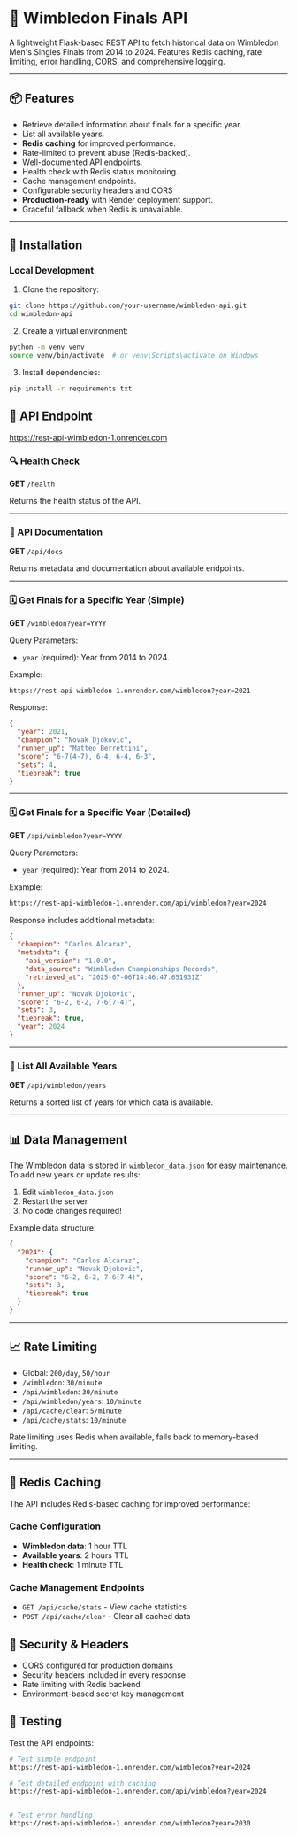# 🌟 Wimbledon Finals API

A lightweight Flask-based REST API to fetch historical data on Wimbledon Men's Singles Finals from 2014 to 2024. Features Redis caching, rate limiting, error handling, CORS, and comprehensive logging.

---

## 📦 Features

* Retrieve detailed information about finals for a specific year.
* List all available years.
* **Redis caching** for improved performance.
* Rate-limited to prevent abuse (Redis-backed).
* Well-documented API endpoints.
* Health check with Redis status monitoring.
* Cache management endpoints.
* Configurable security headers and CORS
* **Production-ready** with Render deployment support.
* Graceful fallback when Redis is unavailable.


---

## 🚀 Installation

### Local Development

1. Clone the repository:

```bash
git clone https://github.com/your-username/wimbledon-api.git
cd wimbledon-api
```

2. Create a virtual environment:

```bash
python -m venv venv
source venv/bin/activate  # or venv\Scripts\activate on Windows
```

3. Install dependencies:

```bash
pip install -r requirements.txt
```

## 🔌 API Endpoint
https://rest-api-wimbledon-1.onrender.com


### 🔍 Health Check

**GET** `/health`

Returns the health status of the API.

---

### 📜 API Documentation

**GET** `/api/docs`

Returns metadata and documentation about available endpoints.

---

### 🗓️ Get Finals for a Specific Year (Simple)

**GET** `/wimbledon?year=YYYY`

Query Parameters:

* `year` (required): Year from 2014 to 2024.

Example:

```bash
https://rest-api-wimbledon-1.onrender.com/wimbledon?year=2021
```

Response:
```json
{
  "year": 2021,
  "champion": "Novak Djokovic",
  "runner_up": "Matteo Berrettini",
  "score": "6-7(4-7), 6-4, 6-4, 6-3",
  "sets": 4,
  "tiebreak": true
}
```

---

### 🗓️ Get Finals for a Specific Year (Detailed)

**GET** `/api/wimbledon?year=YYYY`

Query Parameters:

* `year` (required): Year from 2014 to 2024.

Example:

```bash
https://rest-api-wimbledon-1.onrender.com/api/wimbledon?year=2024
```

Response includes additional metadata:
```json
{
  "champion": "Carlos Alcaraz",
  "metadata": {
    "api_version": "1.0.0",
    "data_source": "Wimbledon Championships Records",
    "retrieved_at": "2025-07-06T14:46:47.651931Z"
  },
  "runner_up": "Novak Djokovic",
  "score": "6-2, 6-2, 7-6(7-4)",
  "sets": 3,
  "tiebreak": true,
  "year": 2024
}
```

---

### 📆 List All Available Years

**GET** `/api/wimbledon/years`

Returns a sorted list of years for which data is available.

---

## 📊 Data Management

The Wimbledon data is stored in `wimbledon_data.json` for easy maintenance. To add new years or update results:

1. Edit `wimbledon_data.json`
2. Restart the server
3. No code changes required!

Example data structure:
```json
{
  "2024": {
    "champion": "Carlos Alcaraz",
    "runner_up": "Novak Djokovic",
    "score": "6-2, 6-2, 7-6(7-4)",
    "sets": 3,
    "tiebreak": true
  }
}
```

---

## 📈 Rate Limiting

* Global: `200/day`, `50/hour`
* `/wimbledon`: `30/minute`
* `/api/wimbledon`: `30/minute`
* `/api/wimbledon/years`: `10/minute`
* `/api/cache/clear`: `5/minute`
* `/api/cache/stats`: `10/minute`

Rate limiting uses Redis when available, falls back to memory-based limiting.

---

## 💾 Redis Caching

The API includes Redis-based caching for improved performance:

### Cache Configuration
* **Wimbledon data**: 1 hour TTL
* **Available years**: 2 hours TTL  
* **Health check**: 1 minute TTL

### Cache Management Endpoints
* `GET /api/cache/stats` - View cache statistics
* `POST /api/cache/clear` - Clear all cached data

## 🔐 Security & Headers

* CORS configured for production domains
* Security headers included in every response
* Rate limiting with Redis backend
* Environment-based secret key management

## 🧪 Testing

Test the API endpoints:

```bash
# Test simple endpoint
https://rest-api-wimbledon-1.onrender.com/wimbledon?year=2024

# Test detailed endpoint with caching
https://rest-api-wimbledon-1.onrender.com/api/wimbledon?year=2024


# Test error handling
https://rest-api-wimbledon-1.onrender.com/wimbledon?year=2030

